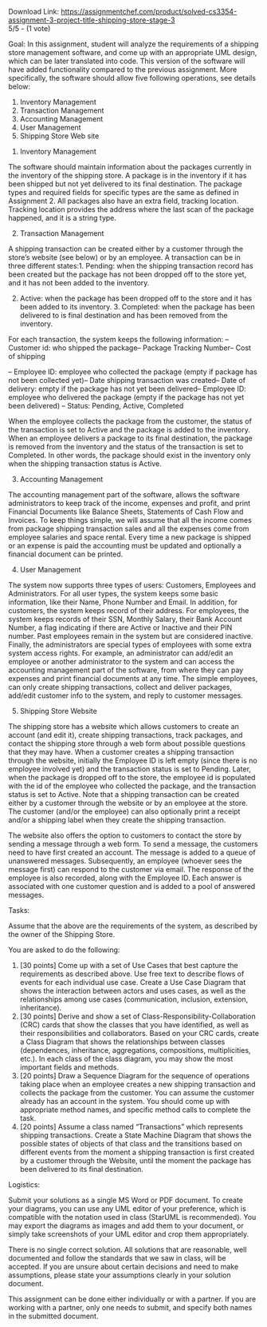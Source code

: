 Download Link: https://assignmentchef.com/product/solved-cs3354-assignment-3-project-title-shipping-store-stage-3
<br>
5/5 - (1 vote)

<span style="font-family: -apple-system, BlinkMacSystemFont, 'Segoe UI', Roboto, Oxygen-Sans, Ubuntu, Cantarell, 'Helvetica Neue', sans-serif;">Goal: In this assignment, student will analyze the requirements of a shipping store management software, and come up with an appropriate UML design, which can be later translated into code. This version of the software will have added functionality compared to the previous assignment. More specifically, the software should allow five following operations, see details below:</span>

<ol>

 <li>Inventory Management</li>

 <li>Transaction Management</li>

 <li>Accounting Management</li>

 <li>User Management</li>

 <li>Shipping Store Web site</li>

</ol>

1. Inventory Management

The software should maintain information about the packages currently in the inventory of the shipping store. A package is in the inventory if it has been shipped but not yet delivered to its final destination. The package types and required fields for specific types are the same as defined in Assignment 2. All packages also have an extra field, tracking location. Tracking location provides the address where the last scan of the package happened, and it is a string type.

2. Transaction Management

A shipping transaction can be created either by a customer through the store’s website (see below) or by an employee. A transaction can be in three different states:1. Pending: when the shipping transaction record has been created but the package has not been dropped off to the store yet, and it has not been added to the inventory.

2. Active: when the package has been dropped off to the store and it has been added to its inventory. 3. Completed: when the package has been delivered to is final destination and has been removed from the inventory.

For each transaction, the system keeps the following information: – Customer id: who shipped the package– Package Tracking Number– Cost of shipping

– Employee ID: employee who collected the package (empty if package has not been collected yet)– Date shipping transaction was created– Date of delivery: empty if the package has not yet been delivered– Employee ID: employee who delivered the package (empty if the package has not yet been delivered) – Status: Pending, Active, Completed

When the employee collects the package from the customer, the status of the transaction is set to Active and the package is added to the inventory. When an employee delivers a package to its final destination, the package is removed from the inventory and the status of the transaction is set to Completed. In other words, the package should exist in the inventory only when the shipping transaction status is Active.

3. Accounting Management

The accounting management part of the software, allows the software administrators to keep track of the income, expenses and profit, and print Financial Documents like Balance Sheets, Statements of Cash Flow and Invoices. To keep things simple, we will assume that all the income comes from package shipping transaction sales and all the expenses come from employee salaries and space rental. Every time a new package is shipped or an expense is paid the accounting must be updated and optionally a financial document can be printed.

4. User Management

The system now supports three types of users: Customers, Employees and Administrators. For all user types, the system keeps some basic information, like their Name, Phone Number and Email. In addition, for customers, the system keeps record of their address. For employees, the system keeps records of their SSN, Monthly Salary, their Bank Account Number, a flag indicating if there are Active or Inactive and their PIN number. Past employees remain in the system but are considered inactive. Finally, the administrators are special types of employees with some extra system access rights. For example, an administrator can add/edit an employee or another administrator to the system and can access the accounting management part of the software, from where they can pay expenses and print financial documents at any time. The simple employees, can only create shipping transactions, collect and deliver packages, add/edit customer info to the system, and reply to customer messages.

5. Shipping Store Website

The shipping store has a website which allows customers to create an account (and edit it), create shipping transactions, track packages, and contact the shipping store through a web form about possible questions that they may have. When a customer creates a shipping transaction through the website, initially the Employee ID is left empty (since there is no employee involved yet) and the transaction status is set to Pending. Later, when the package is dropped off to the store, the employee id is populated with the id of the employee who collected the package, and the transaction status is set to Active. Note that a shipping transaction can be created either by a customer through the website or by an employee at the store. The customer (and/or the employee) can also optionally print a receipt and/or a shipping label when they create the shipping transaction.

The website also offers the option to customers to contact the store by sending a message through a web form. To send a message, the customers need to have first created an account. The message is added to a queue of unanswered messages. Subsequently, an employee (whoever sees the message first) can respond to the customer via email. The response of the employee is also recorded, along with the Employee ID. Each answer is associated with one customer question and is added to a pool of answered messages.

Tasks:

Assume that the above are the requirements of the system, as described by the owner of the Shipping Store.

You are asked to do the following:

<ol>

 <li>[30 points] Come up with a set of Use Cases that best capture the requirements as described above. Use free text to describe flows of events for each individual use case. Create a Use Case Diagram that shows the interaction between actors and uses cases, as well as the relationships among use cases (communication, inclusion, extension, inheritance).</li>

 <li>[30 points] Derive and show a set of Class-Responsibility-Collaboration (CRC) cards that show the classes that you have identified, as well as their responsibilities and collaborators. Based on your CRC cards, create a Class Diagram that shows the relationships between classes (dependences, inheritance, aggregations, compositions, multiplicities, etc.). In each class of the class diagram, you may show the most important fields and methods.</li>

 <li>[20 points] Draw a Sequence Diagram for the sequence of operations taking place when an employee creates a new shipping transaction and collects the package from the customer. You can assume the customer already has an account in the system. You should come up with appropriate method names, and specific method calls to complete the task.</li>

 <li>[20 points] Assume a class named “Transactions” which represents shipping transactions. Create a State Machine Diagram that shows the possible states of objects of that class and the transitions based on different events from the moment a shipping transaction is first created by a customer through the Website, until the moment the package has been delivered to its final destination.</li>

</ol>

Logistics:

Submit your solutions as a single MS Word or PDF document. To create your diagrams, you can use any UML editor of your preference, which is compatible with the notation used in class (StarUML is recommended). You may export the diagrams as images and add them to your document, or simply take screenshots of your UML editor and crop them appropriately.

There is no single correct solution. All solutions that are reasonable, well documented and follow the standards that we saw in class, will be accepted. If you are unsure about certain decisions and need to make assumptions, please state your assumptions clearly in your solution document.

This assignment can be done either individually or with a partner. If you are working with a partner, only one needs to submit, and specify both names in the submitted document.